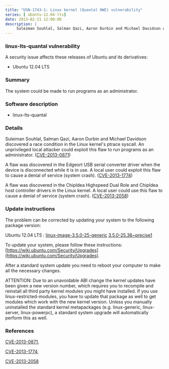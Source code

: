 ```yaml
---
title: "USN-1743-1: Linux kernel (Quantal HWE) vulnerability"
series: [ ubuntu-12.04-lts]
date: 2013-02-21 12:00:00
description: |
     Suleiman Souhlal, Salman Qazi, Aaron Durbin and Michael Davidson discovered a race condition in the Linux kernel&#39;s ptrace syscall. An unprivileged local attacker could exploit this flaw to run programs as an administrator. ([CVE-2013-0871](http://people.ubuntu.com/~ubuntu-security/cve/CVE-2013-0871))
--- 
```

 
 


### linux-lts-quantal vulnerability

A security issue affects these releases of Ubuntu and its derivatives:

* Ubuntu 12.04 LTS

### Summary

The system could be made to run programs as an administrator. 

### Software description

* linux-lts-quantal 

### Details

 Suleiman Souhlal, Salman Qazi, Aaron Durbin and Michael Davidson discovered a race condition in the Linux kernel&#39;s ptrace syscall. An unprivileged local attacker could exploit this flaw to run programs as an administrator. ([CVE-2013-0871](http://people.ubuntu.com/~ubuntu-security/cve/CVE-2013-0871))

A flaw was discovered in the Edgeort USB serial converter driver when the device is disconnected while it is in use. A local user could exploit this flaw to cause a denial of service (system crash). ([CVE-2013-1774](http://people.ubuntu.com/~ubuntu-security/cve/CVE-2013-1774))

A flaw was discovered in the ChipIdea Highspeed Dual Role and ChipIdea host controller drivers in the Linux kernel. A local user could use this flaw to cause a denial of service (system crash). ([CVE-2013-2058](http://people.ubuntu.com/~ubuntu-security/cve/CVE-2013-2058)) 

### Update instructions

The problem can be corrected by updating your system to the following package version:

Ubuntu 12.04 LTS
 : [linux-image-3.5.0-25-generic](https://launchpad.net/ubuntu/+source/linux-lts-quantal) <span> [3.5.0-25.38~precise1](https://launchpad.net/ubuntu/+source/linux-lts-quantal/3.5.0-25.38~precise1) </span> 

To update your system, please follow these instructions: [https://wiki.ubuntu.com/Security/Upgrades](https://wiki.ubuntu.com/Security/Upgrades).

After a standard system update you need to reboot your computer to make all the necessary changes.

ATTENTION: Due to an unavoidable ABI change the kernel updates have been given a new version number, which requires you to recompile and reinstall all third party kernel modules you might have installed. If you use linux-restricted-modules, you have to update that package as well to get modules which work with the new kernel version. Unless you manually uninstalled the standard kernel metapackages (e.g. linux-generic, linux-server, linux-powerpc), a standard system upgrade will automatically perform this as well. 

### References

 
 [CVE-2013-0871](http://people.ubuntu.com/~ubuntu-security/cve/CVE-2013-0871), 

 [CVE-2013-1774](http://people.ubuntu.com/~ubuntu-security/cve/CVE-2013-1774), 

 [CVE-2013-2058](http://people.ubuntu.com/~ubuntu-security/cve/CVE-2013-2058)
 

